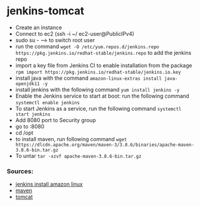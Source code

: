 # jenkins-tomcat

- Create an instance 
- Connect to ec2 (ssh -i ~/<Path of key.pem> ec2-user@PublicIPv4)
- sudo su - --> to switch root user
- run the command ```wget -O /etc/yum.repos.d/jenkins.repo https://pkg.jenkins.io/redhat-stable/jenkins.repo``` to add the jenkins repo
- import a key file from Jenkins CI to enable installation from the package ```rpm import https://pkg.jenkins.io/redhat-stable/jenkins.io.key```
- install java with the command ```amazon-linux-extras install java-openjdk11 -y```
- install jenkins with the following command ```yum install jenkins -y```
- Enable the Jenkins service to start at boot: run the following command ```systemctl enable jenkins```
- To start Jenkins as a service, run the following command ```systemctl start jenkins```
- Add 8080 port to Security group
- go to <PublicIP>:8080
- cd /opt
- to install maven, run following command ```wget https://dlcdn.apache.org/maven/maven-3/3.8.6/binaries/apache-maven-3.8.6-bin.tar.gz```
- To untar ```tar -xzvf apache-maven-3.8.6-bin.tar.gz```
### Sources:
- [jenkins install amazon linux](https://www.jenkins.io/doc/tutorials/tutorial-for-installing-jenkins-on-AWS/)
- [maven](https://maven.apache.org/)
- [tomcat](https://tomcat.apache.org/)
